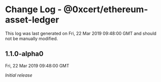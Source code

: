 # Change Log - @0xcert/ethereum-asset-ledger

This log was last generated on Fri, 22 Mar 2019 09:48:00 GMT and should not be manually modified.

## 1.1.0-alpha0
Fri, 22 Mar 2019 09:48:00 GMT

*Initial release*

